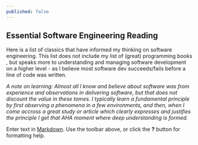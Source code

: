 ```yaml
---
published: false
---
```


## Essential Software Engineering Reading

Here is a list of classics that have informed my thinking on software engineering. This list does not include my list of (great) programming books , but speaks more to understanding and managing software development on a higher level - as I believe most software dev succeeds/fails before a line of code was written.

*A note on learning: Almost all I know and believe about software was from experience and observations in delivering software, but that does not discount the value in these tomes. I typically learn a fundamental principle by first observing a phenomena in a few environments, and then, when I come accross a great study or article which clearly expresses and justifies the principle I get that AHA moment where deep understanding is formed.*

Enter text in [Markdown](http://daringfireball.net/projects/markdown/). Use the toolbar above, or click the **?** button for formatting help.
